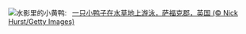 ![](https://www.bing.com/th?id=OHR.LittleDuckling_ZH-CN2922471258_UHD.jpg&w=1000)水影里的小黄鸭:&nbsp;&ensp;[一只小鸭子在水草地上游泳，萨福克郡，英国 (© Nick Hurst/Getty Images)](https://www.bing.com/th?id=OHR.LittleDuckling_ZH-CN2922471258_UHD.jpg)
<br><br/>
